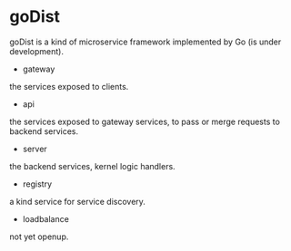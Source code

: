 # goDist

goDist is a kind of microservice framework implemented by Go (is under development).

- gateway 

the services exposed to clients.

- api

the services exposed to gateway services, to pass or merge requests to backend services.

- server

the backend services, kernel logic handlers.

- registry

a kind service for service discovery.

- loadbalance

not yet openup.
